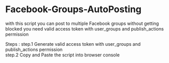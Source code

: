 # Facebook-Groups-AutoPosting 

with this script you can post to multiple Facebook groups without getting blocked 
you need valid access token with user_groups and publish_actions permission  

Steps : 
step.1 Generate valid access token with user_groups and publish_actions permission  
step.2 Copy and Paste the script into browser console  
